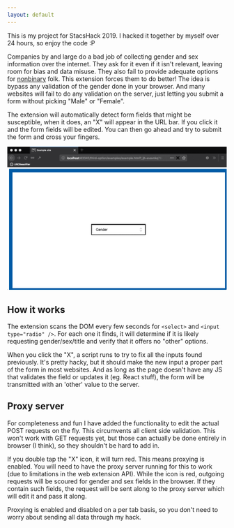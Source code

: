 ```yaml
---
layout: default
---
```


This is my project for StacsHack 2019. I hacked it together by myself over 24 hours, so enjoy the code :P


Companies by and large do a bad job of collecting gender and sex information over the internet. They ask for it even if it isn't relevant, leaving room for bias and data misuse. They also fail to provide adequate options for [nonbinary](https://nonbinary.wiki/wiki/Nonbinary) folk. 
This extension forces them to do better! The idea is bypass any validation of the gender done in your browser. And many websites will fail to do any validation on the server, just letting you submit a form without picking "Male" or "Female". 


The extension will automatically detect form fields that might be susceptible, when it does, an "X" will appear in the URL bar. If you click it and the form fields will be edited. You can then go ahead and try to submit the form and cross your fingers. 


![Demo of the project, form only has male and female options, click X, other option is added](demo.gif)

## How it works
The extension scans the DOM every few seconds for `<select>` and `<input type="radio" />`. For each one it finds, it will determine if it is likely requesting gender/sex/title and verify that it offers no "other" options.

When you click the "X", a script runs to try to fix all the inputs found previously. It's pretty hacky, but it should make the new input a proper part of the form in most websites. And as long as the page doesn't have any JS that validates the field or updates it (eg. React stuff), the form will be transmitted with an 'other' value to the server.


## Proxy server
For completeness and fun I have added the functionality to edit the actual POST requests on the fly. This circumvents all client side validation. This won't work with GET requests yet, but those can actually be done entirely in browser (I think), so they shouldn't be hard to add in.

If you double tap the "X" icon, it will turn red. This means proxying is enabled. You will need to have the proxy server running for this to work (due to limitations in the web extension API). While the icon is red, outgoing requests will be scoured for gender and sex fields in the browser. If they contain such fields, the request will be sent along to the proxy server which will edit it and pass it along.

Proxying is enabled and disabled on a per tab basis, so you don't need to worry about sending all data through my hack.
